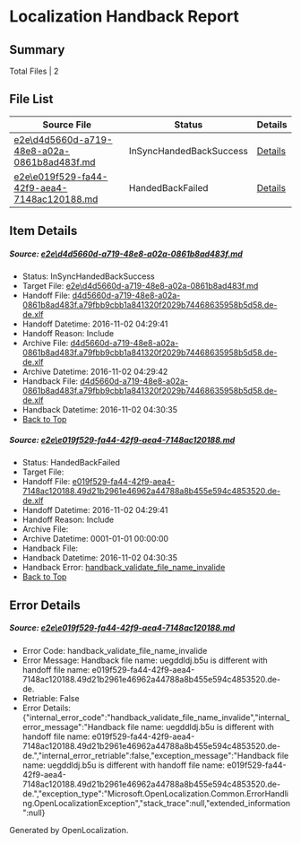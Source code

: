 # <a name='report-top'></a> Localization Handback Report

## Summary
 Total Files | 2

## File List
 Source File | Status | Details 
 ----------- | ------ | ------- 
 [e2e\d4d5660d-a719-48e8-a02a-0861b8ad483f.md](https://github.com/OpenLocalizationTestOrg/ol-test0/blob/0a43a98345991c44a6d10f3b5faf8ce45a7bd62b/e2e/d4d5660d-a719-48e8-a02a-0861b8ad483f.md) | InSyncHandedBackSuccess | [Details](#4dd739e219c8609b7e64900a0274b6c8abe576cc8)
 [e2e\e019f529-fa44-42f9-aea4-7148ac120188.md](https://github.com/OpenLocalizationTestOrg/ol-test0/blob/8fbbb3fd8c6ae4b9ce02aa6e00c72527d3b3682a/e2e/e019f529-fa44-42f9-aea4-7148ac120188.md) | HandedBackFailed | [Details](#f115404d6d2b4279000c093ad49f5efdfd86e6379)

## Item Details
##### <a name='4dd739e219c8609b7e64900a0274b6c8abe576cc8'></a> Source: [e2e\d4d5660d-a719-48e8-a02a-0861b8ad483f.md](https://github.com/OpenLocalizationTestOrg/ol-test0/blob/0a43a98345991c44a6d10f3b5faf8ce45a7bd62b/e2e/d4d5660d-a719-48e8-a02a-0861b8ad483f.md)
* Status: InSyncHandedBackSuccess
* Target File: [e2e\d4d5660d-a719-48e8-a02a-0861b8ad483f.md](https://github.com/OpenLocalizationTestOrg/ol-test0-dede/blob/10e8c7bc17ffbf85d6b6c45d146ad33e9bb10d0a/e2e/d4d5660d-a719-48e8-a02a-0861b8ad483f.md)
* Handoff File: [d4d5660d-a719-48e8-a02a-0861b8ad483f.a79fbb9cbb1a841320f2029b74468635958b5d58.de-de.xlf](https://github.com/OpenLocalizationTestOrg/ol-test0-handoff/blob/50d835690bbdff2614c7769d80ea27a0c24acb2a/ol-handoff/OpenLocalizationTestOrg/ol-test0-dede/yufeih/ht/d4d5660d-a719-48e8-a02a-0861b8ad483f.a79fbb9cbb1a841320f2029b74468635958b5d58.de-de.xlf)
* Handoff Datetime: 2016-11-02 04:29:41
* Handoff Reason: Include
* Archive File: [d4d5660d-a719-48e8-a02a-0861b8ad483f.a79fbb9cbb1a841320f2029b74468635958b5d58.de-de.xlf](https://github.com/OpenLocalizationTestOrg/ol-test0-handoff/blob/a9c073fda0e826248e400667412889c4a1430557/ol-archive/OpenLocalizationTestOrg/ol-test0-dede/yufeih/ht/d4d5660d-a719-48e8-a02a-0861b8ad483f.a79fbb9cbb1a841320f2029b74468635958b5d58.de-de.xlf)
* Archive Datetime: 2016-11-02 04:29:42
* Handback File: [d4d5660d-a719-48e8-a02a-0861b8ad483f.a79fbb9cbb1a841320f2029b74468635958b5d58.de-de.xlf](https://github.com/OpenLocalizationTestOrg/ol-test0-handback/blob/56c68f8ee7b23dc2c31526d2fedac6486ce4720a/ol-handback/OpenLocalizationTestOrg/ol-test0-dede/yufeih/ht/d4d5660d-a719-48e8-a02a-0861b8ad483f.a79fbb9cbb1a841320f2029b74468635958b5d58.de-de.xlf)
* Handback Datetime: 2016-11-02 04:30:35
* [Back to Top](#report-top)

##### <a name='f115404d6d2b4279000c093ad49f5efdfd86e6379'></a> Source: [e2e\e019f529-fa44-42f9-aea4-7148ac120188.md](https://github.com/OpenLocalizationTestOrg/ol-test0/blob/8fbbb3fd8c6ae4b9ce02aa6e00c72527d3b3682a/e2e/e019f529-fa44-42f9-aea4-7148ac120188.md)
* Status: HandedBackFailed
* Target File: 
* Handoff File: [e019f529-fa44-42f9-aea4-7148ac120188.49d21b2961e46962a44788a8b455e594c4853520.de-de.xlf](https://github.com/OpenLocalizationTestOrg/ol-test0-handoff/blob/50d835690bbdff2614c7769d80ea27a0c24acb2a/ol-handoff/OpenLocalizationTestOrg/ol-test0-dede/yufeih/ht/e019f529-fa44-42f9-aea4-7148ac120188.49d21b2961e46962a44788a8b455e594c4853520.de-de.xlf)
* Handoff Datetime: 2016-11-02 04:29:41
* Handoff Reason: Include
* Archive File: 
* Archive Datetime: 0001-01-01 00:00:00
* Handback File: 
* Handback Datetime: 2016-11-02 04:30:35
* Handback Error: [handback_validate_file_name_invalide](#f115404d6d2b4279000c093ad49f5efdfd86e6379handback_validate_file_name_invalide)
* [Back to Top](#report-top)


## Error Details
##### <a name='f115404d6d2b4279000c093ad49f5efdfd86e6379handback_validate_file_name_invalide'></a> Source: [e2e\e019f529-fa44-42f9-aea4-7148ac120188.md](#f115404d6d2b4279000c093ad49f5efdfd86e6379)
* Error Code: handback_validate_file_name_invalide
* Error Message: Handback file name: uegddldj.b5u is different with handoff file name: e019f529-fa44-42f9-aea4-7148ac120188.49d21b2961e46962a44788a8b455e594c4853520.de-de.
* Retriable: False
* Error Details: {"internal_error_code":"handback_validate_file_name_invalide","internal_error_message":"Handback file name: uegddldj.b5u is different with handoff file name: e019f529-fa44-42f9-aea4-7148ac120188.49d21b2961e46962a44788a8b455e594c4853520.de-de.","internal_error_retriable":false,"exception_message":"Handback file name: uegddldj.b5u is different with handoff file name: e019f529-fa44-42f9-aea4-7148ac120188.49d21b2961e46962a44788a8b455e594c4853520.de-de.","exception_type":"Microsoft.OpenLocalization.Common.ErrorHandling.OpenLocalizationException","stack_trace":null,"extended_information":null}


Generated by OpenLocalization.
